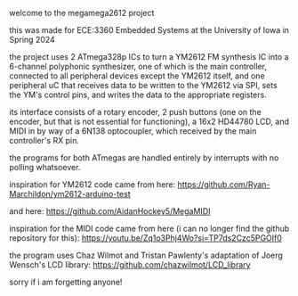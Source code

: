 welcome to the megamega2612 project

this was made for ECE:3360 Embedded Systems at the University of Iowa in Spring 2024

the project uses 2 ATmega328p ICs to turn a YM2612 FM synthesis IC into a 6-channel polyphonic synthesizer,
one of which is the main controller, connected to all peripheral devices except the YM2612 itself,
and one peripheral uC that receives data to be written to the YM2612 via SPI, sets the YM's control pins, 
and writes the data to the appropriate registers.

its interface consists of a rotary encoder, 2 push buttons (one on the encoder, but that is not essential for functioning),
a 16x2 HD44780 LCD, and MIDI in by way of a 6N138 optocoupler, which received by the main controller's RX pin.

the programs for both ATmegas are handled entirely by interrupts with no polling whatsoever.

inspiration for YM2612 code came from here: https://github.com/Ryan-Marchildon/ym2612-arduino-test

and here: https://github.com/AidanHockey5/MegaMIDI

inspiration for the MIDI code came from here (i can no longer find the github repository for this): 
https://youtu.be/Zq1o3Phj4Wo?si=TP7ds2Czc5PGOIf0

the program uses Chaz Wilmot and Tristan Pawlenty's adaptation of Joerg Wensch's LCD library: 
https://github.com/chazwilmot/LCD_library

sorry if i am forgetting anyone!
